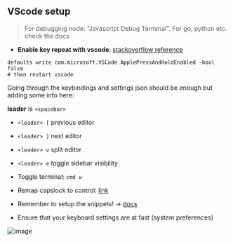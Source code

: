 
## VScode setup 

<blockquote>
  For debugging node: "Javascript Debug Terminal". For go, python etc. check the docs
</blockquote>

* **Enable key repeat with vscode**: [stackoverflow reference](https://stackoverflow.com/questions/39972335/how-do-i-press-and-hold-a-key-and-have-it-repeat-in-vscode)

```shell
defaults write com.microsoft.VSCode ApplePressAndHoldEnabled -bool false
# then restart vscode 
```

Going through the keybindings and settings json should be enough but adding some info here:

**leader** is `<spacebar>`

- `<leader> [` previous editor
- `<leader> ]` next editor
- `<leader> v` split editor
- `<leader> e` toggle sidebar visibility

- Toggle terminal: `cmd w`
- Remap capslock to control: [link](https://dev.to/andy4thehuynh/vim-tip-remap-caps-lock-to-control-3ih8)

- Remember to setup the snippets! -> [docs](https://code.visualstudio.com/docs/editor/userdefinedsnippets#:~:text=In%20Visual%20Studio%20Code%2C%20snippets,Snippet%20in%20the%20Command%20Palette.&text=tabCompletion%22%3A%20%22on%22%20%2C,Tab%20to%20insert%20a%20snippet.)
- Ensure that your keyboard settings are at fast (system preferences)

![image](https://user-images.githubusercontent.com/22555088/139585698-956a4554-1fac-4dba-867d-4d6a1508b1ab.png)
